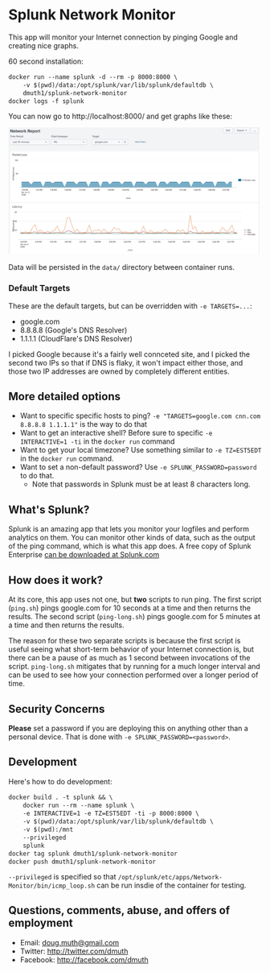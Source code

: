 # Splunk Network Monitor

This app will monitor your Internet connection by pinging Google and creating nice graphs.

60 second installation:

```
docker run --name splunk -d --rm -p 8000:8000 \
	-v $(pwd)/data:/opt/splunk/var/lib/splunk/defaultdb \
	dmuth1/splunk-network-monitor
docker logs -f splunk
```

You can now go to http://localhost:8000/ and get graphs like these:


<img src="./img/network-report.png" width="500" /> 


Data will be persisted in the `data/` directory between container runs.

### Default Targets

These are the default targets, but can be overridden with `-e TARGETS=...`: 

- google.com
- 8.8.8.8 (Google's DNS Resolver)
- 1.1.1.1 (CloudFlare's DNS Resolver)

I picked Google because it's a fairly well connceted site, and I picked the second two IPs so that if 
DNS is flaky, it won't impact either those, and those two IP addresses are owned by completely different entities.


## More detailed options

- Want to specific specific hosts to ping? `-e "TARGETS=google.com cnn.com 8.8.8.8 1.1.1.1"` is the way to do that
- Want to get an interactive shell? Before sure to specific `-e INTERACTIVE=1 -ti` in the `docker run` command
- Want to get your local timezone? Use something similar to `-e TZ=EST5EDT` in the `docker run` command.
- Want to set a non-default password? Use `-e SPLUNK_PASSWORD=password` to do that.
   - Note that passwords in Splunk must be at least 8 characters long.


## What's Splunk?

Splunk is an amazing app that lets you monitor your logfiles and perform analytics on them.  You can monitor other kinds of data, such as the output of the ping command, which is what this app does.  A free copy of Splunk Enterprise [can be downloaded at Splunk.com](http://www.splunk.com/)


## How does it work?

At its core, this app uses not one, but **two** scripts to run ping.  The first script (`ping.sh`) pings google.com for 10 seconds at a time and then returns the results.  The second script (`ping-long.sh`) pings google.com for 5 minutes at a time and then returns the results.  

The reason for these two separate scripts is because the first script is useful seeing what short-term behavior of your Internet connection is, but there can be a pause of as much as 1 second between invocations of the script.  `ping-long.sh` mitigates that by running for a much longer interval and can be used to see how your connection performed over a longer period of time.


## Security Concerns

**Please** set a password if you are deploying this on anything other than a personal device.
That is done with `-e SPLUNK_PASSWORD=<password>`.


## Development

Here's how to do development:

```
docker build . -t splunk && \
	docker run --rm --name splunk \
	-e INTERACTIVE=1 -e TZ=EST5EDT -ti -p 8000:8000 \
	-v $(pwd)/data:/opt/splunk/var/lib/splunk/defaultdb \
	-v $(pwd):/mnt
	--privileged
	splunk
docker tag splunk dmuth1/splunk-network-monitor
docker push dmuth1/splunk-network-monitor
```

`--privileged` is specified so that `/opt/splunk/etc/apps/Network-Monitor/bin/icmp_loop.sh` can
be run insdie of the container for testing.


## Questions, comments, abuse, and offers of employment

- Email: doug.muth@gmail.com
- Twitter: http://twitter.com/dmuth
- Facebook: http://facebook.com/dmuth


